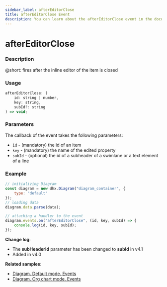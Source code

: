 ```yaml
---
sidebar_label: afterEditorClose
title: afterEditorClose Event
description: You can learn about the afterEditorClose event in the documentation of the DHTMLX JavaScript Diagram library. Browse developer guides and API reference, try out code examples and live demos, and download a free 30-day evaluation version of DHTMLX Diagram.
---
```


# afterEditorClose

### Description

@short: fires after the inline editor of the item is closed

### Usage

~~~js
afterEditorClose: (
    id: string | number, 
    key: string, 
    subId?: string
) => void;
~~~

### Parameters

The callback of the event takes the following parameters:

- `id` - (mandatory) the id of an item
- `key` - (mandatory) the name of the edited property
- `subId` - (optional) the id of a subheader of a swimlane or a text element of a line

### Example

~~~js {9-11}
// initializing Diagram
const diagram = new dhx.Diagram("diagram_container", {
    type: "default"
});
// loading data
diagram.data.parse(data);

// attaching a handler to the event
diagram.events.on("afterEditorClose", (id, key, subId) => {
    console.log(id, key, subId);
});
~~~

**Change log**: 
- The **subHeaderId** parameter has been changed to **subId** in v4.1
- Added in v4.0

**Related samples**:
- [Diagram. Default mode. Events](https://snippet.dhtmlx.com/7h2hgb3g)
- [Diagram. Org chart mode. Events](https://snippet.dhtmlx.com/l38pct7c)